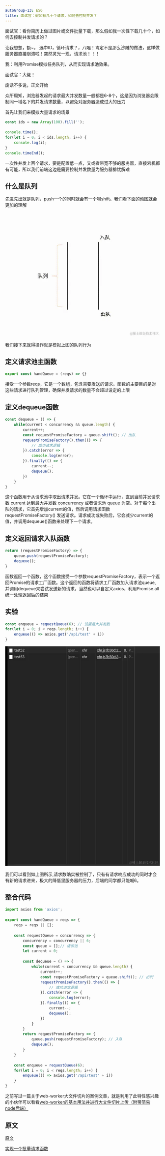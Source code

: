 ```yaml
---
autoGroup-13: ES6
title: 面试官：假如有几十个请求，如何去控制并发？
---
```

面试官：看你简历上做过图片或文件批量下载，那么假如我一次性下载几十个，如何去控制并发请求的？

让我想想，额~， 选中ID，循环请求？，八嘎！肯定不是那么沙雕的做法，这样做服务器直接崩溃啦！突然灵光一现，请求池！！！

我：利用Promise模拟任务队列，从而实现请求池效果。

面试官：大佬！

废话不多说，正文开始

众所周知，浏览器发起的请求最大并发数量一般都是6-8个，这是因为浏览器会限制同一域名下的并发请求数量，以避免对服务器造成过大的压力

首先让我们来模拟大量请求的场景
```js
const ids = new Array(100).fill('');

console.time();
for(let i = 0; i < ids.length; i++) {
    console.log(i);
}
console.timeEnd();
```
一次性并发上百个请求，要是配置低一点，又或者带宽不够的服务器，直接宕机都有可能，所以我们前端这边是需要控制并发数量为服务器排忧解难

## 什么是队列
先进先出就是队列，push一个的同时就会有一个呗shift。我们看下面的动图就会更加的理解

![队列](./images/05d25f0c6fc54283b9474af85cfba979~tplv-k3u1fbpfcp-jj-mark_3024_0_0_0_q75.gif)

我们接下来就得操作就是模拟上图的队列行为

## 定义请求池主函数
```js
export const handQueue = (reqs) => {}
```
接受一个参数reqs，它是一个数组，包含需要发送的请求。函数的主要目的是对这些请求进行队列管理，确保并发请求的数量不会超过设定的上限

## 定义dequeue函数
```js
const dequeue = () => {
    while(current < concurrency && queue.length) {
        current++;
        const requestPromiseFactory = queue.shift(); // 出队
        requestPromiseFactory().then(() => {
            // 成功请求逻辑
        }).catch(error => {
            console.log(error);
        }).finally(() => {
            current--;
            dequeue();
        })
    }
}
```
这个函数用于从请求池中取出请求并发。它在一个循环中运行，直到当前并发请求数 current 达到最大并发数 concurrency 或者请求池 queue 为空。对于每个出队的请求，它首先增加current的值，然后调用请求函数 requestPromiseFactory() 发送请求。请求成功或失败后，它会减少current的值，并调用dequeue()函数来处理下一个请求。

## 定义返回请求入队函数
```js
return (requestPromiseFactory) => {
    queue.push(requestPromiseFactory);
    dequeue();
}
```
函数返回一个函数，这个函数接受一个参数requestPromiseFactory，表示一个返回Promise的请求工厂函数。这个返回的函数将请求工厂函数加入请求池queue,并调用dequeue来尝试发送新的请求，当然也可以自定义axios，利用Promise.all统一处理返回后的结果

## 实验
```js
const enqueue = requestQueue(6); // 设置最大并发数
for(let i = 0; i < reqs.length; i++) {
    enqueue(() => axios.get('/api/test' + i))
}
```
![实验](./images/e2be07efe55c49a48b77f634866c8ef2~tplv-k3u1fbpfcp-jj-mark_3024_0_0_0_q75.gif)

我们可以看到如上图所示,请求数确实被控制了，只有有请求响应成功的同时才会有新的请求进来，极大的降低里服务器的压力，后端的同学都只能喊6。

## 整合代码
```js
import axios from 'axios';

export const handQueue = reqs => {
    reqs = reqs || [];

    const requestQueue = concurrency => {
        concurrency = concurrency || 6;
        const queue = [];// 请求池
        let current = 0;

        const dequeue = () => {
            while(current < concurrency && queue.length) {
                current++;
                const requestPromiseFactory = queue.shift(); // 出列
                requestPromiseFactory().then(() => {
                    // 成功请求逻辑
                }).catch(error => {
                    console.log(error);
                }).finally(() => {
                    current--;
                    dequeue();
                })
            }
        }
        return requestPromiseFactory => {
            queue.push(requestPromiseFactory); // 入队
            dequeue();
        }
    }

    const enqueue = requestQueue(6);
    for(let i = 0; i < reqs.length; i++) {
        enqueue(() => axios.get('/api/test' + i))
    }
}
```
之前写过一篇关于web-worker大文件切片的案例文章，就是利用了此特性感兴趣的小伙伴可以看看[web-worker的基本用法并进行大文件切片上传（附带简易node后端）](https://juejin.cn/post/7351300892572745764)

## 原文
[原文](https://juejin.cn/post/7356534347509645375)

[实现一个批量请求函数](/front-end/interview/coding2.html#%E5%AE%9E%E7%8E%B0%E4%B8%80%E4%B8%AA%E6%89%B9%E9%87%8F%E8%AF%B7%E6%B1%82%E5%87%BD%E6%95%B0-multirequest-urls-maxnum)